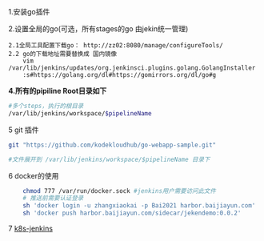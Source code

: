 1.安装go插件

2.设置全局的go(可选，所有stages的go 由jekin统一管理)

    2.1全局工具配置下载go： http://zz02:8080/manage/configureTools/
    2.2 go的下载地址需要替换成 国内镜像
        vim /var/lib/jenkins/updates/org.jenkinsci.plugins.golang.GolangInstaller
        :s#https://golang.org/dl#https://gomirrors.org/dl/go#g



**4.所有的pipiline Root目录如下** 

```sh
#多个steps，执行的根目录
/var/lib/jenkins/workspace/$pipelineName
```

5 git 插件
```sh
git "https://github.com/kodekloudhub/go-webapp-sample.git"

#文件展开到 /var/lib/jenkins/workspace/$pipelineName 目录下
```

6 docker的使用

```sh
    chmod 777 /var/run/docker.sock #jenkins用户需要访问此文件
    # 推送前需要认证登录
    sh 'docker login -u zhangxiaokai -p Bai2021 harbor.baijiayun.com'
    sh 'docker push harbor.baijiayun.com/sidecar/jekendemo:0.0.2'
```

7
[k8s-jenkins](https://www.youtube.com/watch?v=ZXaorni-icg&t=1219s)